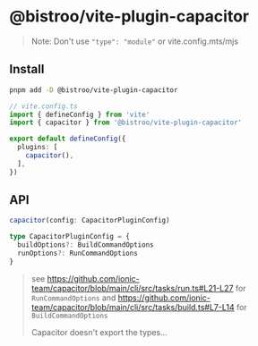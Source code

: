 # @bistroo/vite-plugin-capacitor

> Note: Don't use `"type": "module"` or vite.config.mts/mjs

## Install

```bash
pnpm add -D @bistroo/vite-plugin-capacitor
```

```typescript
// vite.config.ts
import { defineConfig } from 'vite'
import { capacitor } from '@bistroo/vite-plugin-capacitor'

export default defineConfig({
  plugins: [
    capacitor(),
  ],
})
```

## API
```typescript
capacitor(config: CapacitorPluginConfig)
```

```typescript
type CapacitorPluginConfig = {
  buildOptions?: BuildCommandOptions
  runOptions?: RunCommandOptions
}
```

> see https://github.com/ionic-team/capacitor/blob/main/cli/src/tasks/run.ts#L21-L27 for `RunCommandOptions` and https://github.com/ionic-team/capacitor/blob/main/cli/src/tasks/build.ts#L7-L14 for `BuildCommandOptions`
>
> Capacitor doesn't export the types...
